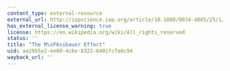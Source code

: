 ```yaml
---
content_type: external-resource
external_url: http://iopscience.iop.org/article/10.1088/0034-4885/25/1/311/meta
has_external_license_warning: true
license: https://en.wikipedia.org/wiki/All_rights_reserved
status: ''
title: "The M\xF6ssbauer Effect"
uid: aa2955e2-ee80-4c6e-8322-6401fcfe6c94
wayback_url: ''
---
```

